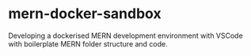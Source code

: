 # mern-docker-sandbox
Developing a dockerised MERN development environment with VSCode with boilerplate MERN folder structure and code.
